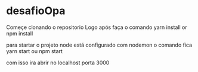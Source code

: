 # desafioOpa

Começe clonando o repositorio
Logo após faça o comando yarn install or npm install

para startar o projeto node está configurado com nodemon o comando fica yarn start ou npm start

com isso ira abrir no localhost porta 3000
